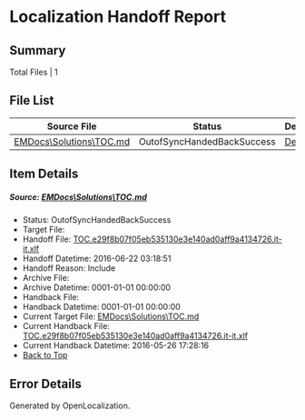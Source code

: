 # <a name='report-top'></a> Localization Handoff Report

## Summary
 Total Files | 1

## File List
 Source File | Status | Details 
 ----------- | ------ | ------- 
 [EMDocs\Solutions\TOC.md](https://github.com/Microsoft/EMDocs-pr/blob/ce67c35911ce822c9e34a97e83b13d86c307a7ad/EMDocs/Solutions/TOC.md) | OutofSyncHandedBackSuccess | [Details](#4ec52ecc73c4e76f3712050e37dbe42205b1f693329)

## Item Details
##### <a name='4ec52ecc73c4e76f3712050e37dbe42205b1f693329'></a> Source: [EMDocs\Solutions\TOC.md](https://github.com/Microsoft/EMDocs-pr/blob/ce67c35911ce822c9e34a97e83b13d86c307a7ad/EMDocs/Solutions/TOC.md)
* Status: OutofSyncHandedBackSuccess
* Target File: 
* Handoff File: [TOC.e29f8b07f05eb535130e3e140ad0aff9a4134726.it-it.xlf](https://github.com/Microsoft/EM.handoff/blob/df037f434589e3afd96ef48e5f97db41fc0db49b/ol-handoff/Microsoft/EMDocs-pr.it-it/master/TOC.e29f8b07f05eb535130e3e140ad0aff9a4134726.it-it.xlf)
* Handoff Datetime: 2016-06-22 03:18:51
* Handoff Reason: Include
* Archive File: 
* Archive Datetime: 0001-01-01 00:00:00
* Handback File: 
* Handback Datetime: 0001-01-01 00:00:00
* Current Target File: [EMDocs\Solutions\TOC.md](https://github.com/Microsoft/EMDocs-pr.it-it/blob/0d59bf1179061a871c6516dedc41c677c3fa2ec1/EMDocs/Solutions/TOC.md)
* Current Handback File: [TOC.e29f8b07f05eb535130e3e140ad0aff9a4134726.it-it.xlf](https://github.com/Microsoft/EM.handback/blob/4cca3e5310f327e8069cb15ee6dcedd72fa95a1d/ol-handback/Microsoft/EMDocs-pr.it-it/master/TOC.e29f8b07f05eb535130e3e140ad0aff9a4134726.it-it.xlf)
* Current Handback Datetime: 2016-05-26 17:28:16
* [Back to Top](#report-top)


## Error Details

Generated by OpenLocalization.
